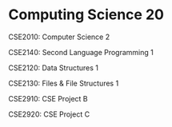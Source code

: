# Computing Science 20

CSE2010: Computer Science 2

CSE2140: Second Language Programming 1

CSE2120: Data Structures 1

CSE2130: Files & File Structures 1

CSE2910: CSE Project B

CSE2920: CSE Project C